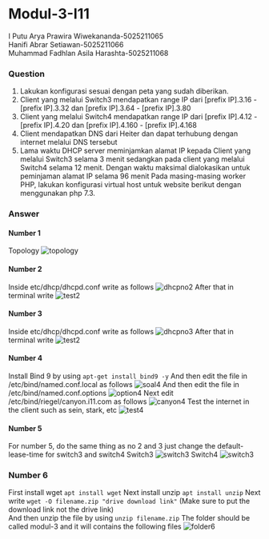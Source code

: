 # Modul-3-I11
I Putu Arya Prawira Wiwekananda-5025211065<br>
Hanifi Abrar Setiawan-5025211066<br>
Muhammad Fadhlan Asila Harashta-5025211068<br>

### Question
1. Lakukan konfigurasi sesuai dengan peta yang sudah diberikan.<br>
2. Client yang melalui Switch3 mendapatkan range IP dari [prefix IP].3.16 - [prefix IP].3.32 dan [prefix IP].3.64 - [prefix IP].3.80 <br>
3. Client yang melalui Switch4 mendapatkan range IP dari [prefix IP].4.12 - [prefix IP].4.20 dan [prefix IP].4.160 - [prefix IP].4.168<br>
4. Client mendapatkan DNS dari Heiter dan dapat terhubung dengan internet melalui DNS tersebut<br>
5. Lama waktu DHCP server meminjamkan alamat IP kepada Client yang melalui Switch3 selama 3 menit sedangkan pada client yang melalui Switch4 selama 12 menit. Dengan waktu maksimal dialokasikan untuk peminjaman alamat IP selama 96 menit
Pada masing-masing worker PHP, lakukan konfigurasi virtual host untuk website berikut dengan menggunakan php 7.3.<br>

### Answer
#### Number 1
Topology
![topology](https://cdn.discordapp.com/attachments/934661338934943774/1175794901376565329/image.png?ex=656c8755&is=655a1255&hm=705243fb164b159a110a4f19859ed67322c4bea393755d7848bddbf2ca3d236e&)
#### Number 2
Inside etc/dhcp/dhcpd.conf write as follows
![dhcpno2](https://cdn.discordapp.com/attachments/934661338934943774/1175800588697616486/image.png?ex=656c8ca1&is=655a17a1&hm=c07bd2f8dfa72e360418feb0d2f5e1121a99f4077ce2b873407290231424fca4&)
After that in terminal write
![test2](https://cdn.discordapp.com/attachments/934661338934943774/1175800936866779157/image.png?ex=656c8cf4&is=655a17f4&hm=4cde988ad9166b1746a3f43f4db7aeff16f983974c8ce3bb0aa952b5c8c3417b&)
#### Number 3
Inside etc/dhcp/dhcpd.conf write as follows
![dhcpno3](https://cdn.discordapp.com/attachments/934661338934943774/1175801197693784155/image.png?ex=656c8d32&is=655a1832&hm=f419b4fbe797f8a95f2e359e5133d3a392d0803ff4fc8fa1116a855e1fafa35e&)
After that in terminal write
![test2](https://cdn.discordapp.com/attachments/934661338934943774/1175801455601528954/image.png?ex=656c8d70&is=655a1870&hm=d1bcd0a33880934a518621e765f26d46a7f35ab0b13314b873d041312c12a5dd&)
#### Number 4
Install Bind 9 by using ```apt-get install bind9 -y```
And then edit the file in /etc/bind/named.conf.local as follows
![soal4](https://cdn.discordapp.com/attachments/934661338934943774/1175802098210832384/image.png?ex=656c8e09&is=655a1909&hm=2d30cd43b50d44f7a53385d9dd5373a567e7655184ae3d4ed7669faac1f637a6&)
And then edit the file in /etc/bind/named.conf.options
![option4](https://cdn.discordapp.com/attachments/934661338934943774/1175802374653231214/image.png?ex=656c8e4b&is=655a194b&hm=1747fc16e57b2befc96a9b4c45cb95ad981c6053f095ac185634888879d183e0&)
Next edit /etc/bind/riegel/canyon.i11.com as follows
![canyon4](https://cdn.discordapp.com/attachments/934661338934943774/1175802823754137731/image.png?ex=656c8eb6&is=655a19b6&hm=7aa803953af884ab816b4e0ca803c9f2f7d5160093291df149056a2b7c1587e7&)
Test the internet in the client such as sein, stark, etc
![test4](https://cdn.discordapp.com/attachments/934661338934943774/1175803299304312862/image.png?ex=656c8f27&is=655a1a27&hm=801ef1779c34b7cbd0d992f488061882f6d55d8bd2ca75e642adbbab3f847916&)
#### Number 5
For number 5, do the same thing as no 2 and 3 just change the default-lease-time for switch3 and switch4
Switch3
![switch3](https://cdn.discordapp.com/attachments/934661338934943774/1175803686316937317/image.png?ex=656c8f84&is=655a1a84&hm=d733c59ed711d950c58433b7474c7743c3631017424f658ffa47b8cb80a73e1d&)
Switch4
![switch3](https://cdn.discordapp.com/attachments/934661338934943774/1175804006493327511/image.png?ex=656c8fd0&is=655a1ad0&hm=e2e4ea108d04453c58bfd01ba5576ef77ae4b9649a4e378d75bbb631d2d78b08&)
### Number 6
First install wget
```apt install wget```
Next install unzip
```apt install unzip```
Next write
```wget -O filename.zip "drive download link"```
(Make sure to put the download link not the drive link)<br>
And then unzip the file by using
```unzip filename.zip```
The folder should be called modul-3 and it will contains the following files
![folder6](https://cdn.discordapp.com/attachments/934661338934943774/1175804245132443729/image.png?ex=656c9009&is=655a1b09&hm=2e0a479e3eb0d8023a5aef09cbc0bc1b80c5f8bb15e4c2d8c0535d470d67fe53&)
